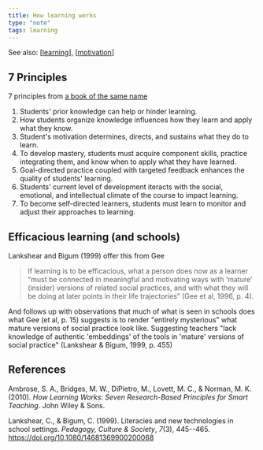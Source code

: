 ```yaml
---
title: How learning works
type: "note"
tags: learning
---
```


See also: [[learning]], [[motivation]]

## 7 Principles

7 principles from [a book of the same name](https://www.amazon.com/How-Learning-Works-Research-Based-Jossey-Bass/dp/0470484101)


1. Students' prior knowledge can help or hinder learning.  
2. How students organize knowledge influences how they learn and apply what they know. 
3. Student's motivation determines, directs, and sustains what they do to learn.  
4. To develop mastery, students must acquire component skills, practice integrating them, and know when to apply what they have learned.  
5. Goal-directed practice coupled with targeted feedback enhances the quality of students' learning.  
6. Students' current level of development iteracts with the social, emotional, and intellectual climate of the course to impact learning.  
7. To become self-directed learners, students must learn to monitor and adjust their approaches to learning.

## Efficacious learning (and schools)

Lankshear and Bigum (1999) offer this from Gee

> If learning is to be efficacious, what a person does now as a learner “must be connected in meaningful and motivating ways with ‘mature’ (insider) versions of related social practices, and with what they will be doing at later points in their life trajectories” (Gee et al, 1996, p. 4).

And follows up with observations that much of what is seen in schools does what Gee (et al, p. 15) suggests is to render "entirely mysterious" what mature versions of social practice look like. Suggesting teachers "lack knowledge of authentic 'embeddings' of the tools in 'mature' versions of social practice" (Lankshear & Bigum, 1999, p. 455)
 

## References

Ambrose, S. A., Bridges, M. W., DiPietro, M., Lovett, M. C., & Norman, M. K. (2010). *How Learning Works: Seven Research-Based Principles for Smart Teaching*. John Wiley & Sons.

Lankshear, C., & Bigum, C. (1999). Literacies and new technologies in school settings. *Pedagogy, Culture & Society*, *7*(3), 445--465. <https://doi.org/10.1080/14681369900200068>

[//begin]: # "Autogenerated link references for markdown compatibility"
[learning]: learning "Learning"
[motivation]: <../Herding Cats/motivation> "Motivation"
[//end]: # "Autogenerated link references"